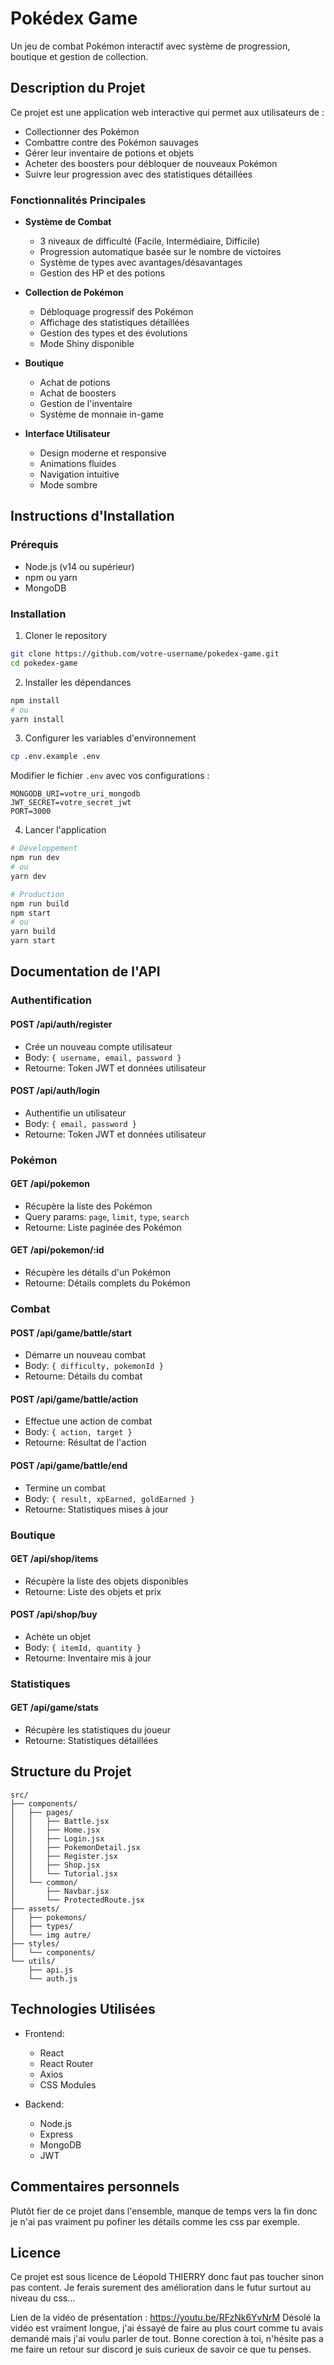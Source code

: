 # Pokédex Game

Un jeu de combat Pokémon interactif avec système de progression, boutique et gestion de collection.

## Description du Projet

Ce projet est une application web interactive qui permet aux utilisateurs de :
- Collectionner des Pokémon
- Combattre contre des Pokémon sauvages
- Gérer leur inventaire de potions et objets
- Acheter des boosters pour débloquer de nouveaux Pokémon
- Suivre leur progression avec des statistiques détaillées

### Fonctionnalités Principales

- **Système de Combat**
  - 3 niveaux de difficulté (Facile, Intermédiaire, Difficile)
  - Progression automatique basée sur le nombre de victoires
  - Système de types avec avantages/désavantages
  - Gestion des HP et des potions

- **Collection de Pokémon**
  - Débloquage progressif des Pokémon
  - Affichage des statistiques détaillées
  - Gestion des types et des évolutions
  - Mode Shiny disponible

- **Boutique**
  - Achat de potions
  - Achat de boosters
  - Gestion de l'inventaire
  - Système de monnaie in-game

- **Interface Utilisateur**
  - Design moderne et responsive
  - Animations fluides
  - Navigation intuitive
  - Mode sombre

## Instructions d'Installation

### Prérequis

- Node.js (v14 ou supérieur)
- npm ou yarn
- MongoDB

### Installation

1. Cloner le repository
```bash
git clone https://github.com/votre-username/pokedex-game.git
cd pokedex-game
```

2. Installer les dépendances
```bash
npm install
# ou
yarn install
```

3. Configurer les variables d'environnement
```bash
cp .env.example .env
```
Modifier le fichier `.env` avec vos configurations :
```
MONGODB_URI=votre_uri_mongodb
JWT_SECRET=votre_secret_jwt
PORT=3000
```

4. Lancer l'application
```bash
# Développement
npm run dev
# ou
yarn dev

# Production
npm run build
npm start
# ou
yarn build
yarn start
```

## Documentation de l'API

### Authentification

#### POST /api/auth/register
- Crée un nouveau compte utilisateur
- Body: `{ username, email, password }`
- Retourne: Token JWT et données utilisateur

#### POST /api/auth/login
- Authentifie un utilisateur
- Body: `{ email, password }`
- Retourne: Token JWT et données utilisateur

### Pokémon

#### GET /api/pokemon
- Récupère la liste des Pokémon
- Query params: `page`, `limit`, `type`, `search`
- Retourne: Liste paginée des Pokémon

#### GET /api/pokemon/:id
- Récupère les détails d'un Pokémon
- Retourne: Détails complets du Pokémon

### Combat

#### POST /api/game/battle/start
- Démarre un nouveau combat
- Body: `{ difficulty, pokemonId }`
- Retourne: Détails du combat

#### POST /api/game/battle/action
- Effectue une action de combat
- Body: `{ action, target }`
- Retourne: Résultat de l'action

#### POST /api/game/battle/end
- Termine un combat
- Body: `{ result, xpEarned, goldEarned }`
- Retourne: Statistiques mises à jour

### Boutique

#### GET /api/shop/items
- Récupère la liste des objets disponibles
- Retourne: Liste des objets et prix

#### POST /api/shop/buy
- Achète un objet
- Body: `{ itemId, quantity }`
- Retourne: Inventaire mis à jour

### Statistiques

#### GET /api/game/stats
- Récupère les statistiques du joueur
- Retourne: Statistiques détaillées

## Structure du Projet

```
src/
├── components/
│   ├── pages/
│   │   ├── Battle.jsx
│   │   ├── Home.jsx
│   │   ├── Login.jsx
│   │   ├── PokemonDetail.jsx
│   │   ├── Register.jsx
│   │   ├── Shop.jsx
│   │   └── Tutorial.jsx
│   └── common/
│       ├── Navbar.jsx
│       └── ProtectedRoute.jsx
├── assets/
│   ├── pokemons/
│   ├── types/
│   └── img autre/
├── styles/
│   └── components/
└── utils/
    ├── api.js
    └── auth.js
```

## Technologies Utilisées

- Frontend:
  - React
  - React Router
  - Axios
  - CSS Modules

- Backend:
  - Node.js
  - Express
  - MongoDB
  - JWT

## Commentaires personnels
Plutôt fier de ce projet dans l'ensemble, manque de temps vers la fin donc je n'ai pas vraiment pu pofiner les détails comme les css par exemple.
## Licence

Ce projet est sous licence de Léopold THIERRY donc faut pas toucher sinon pas content. Je ferais surement des amélioration dans le futur surtout au niveau du css...

Lien de la vidéo de présentation :
https://youtu.be/RFzNk6YvNrM 
Désolé la vidéo est vraiment longue, j'ai éssayé de faire au plus court comme tu avais demandé mais j'ai voulu parler de tout. Bonne corection à toi, n'hésite pas a me faire un retour sur discord je suis curieux de savoir ce que tu penses.
